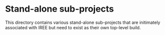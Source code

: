 # Stand-alone sub-projects

This directory contains various stand-alone sub-projects that are
initimately associated with IREE but need to exist as their own top-level
build.
